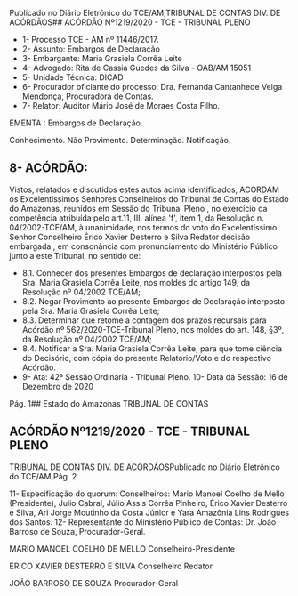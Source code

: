 Publicado  no  Diário  Eletrônico do TCE/AM,TRIBUNAL DE CONTAS DIV. DE ACÓRDÃOS## ACÓRDÃO Nº1219/2020 - TCE - TRIBUNAL PLENO

- 1- Processo TCE - AM nº 11446/2017.
- 2- Assunto: Embargos de Declaração
- 3- Embargante: Maria Grasiela Corrêa Leite
- 4- Advogado: Rita de Cassia Guedes da Silva - OAB/AM 15051
- 5- Unidade Técnica: DICAD
- 6- Procurador  oficiante  do  processo: Dra.  Fernanda  Cantanhede  Veiga  Mendonça, Procuradora de Contas.
- 7- Relator: Auditor Mário José de Moraes Costa Filho.

EMENTA : Embargos de Declaração.

Conhecimento. Não Provimento. Determinação. Notificação.

## 8- ACÓRDÃO:

Vistos, relatados e discutidos estes autos acima identificados, ACORDAM os Excelentíssimos Senhores Conselheiros do Tribunal de Contas do Estado do Amazonas, reunidos  em  Sessão  do Tribunal  Pleno ,  no  exercício  da  competência  atribuída  pelo art.11,  III,  alínea  'f',  item  1,  da  Resolução  n.  04/2002-TCE/AM, à  unanimidade, nos termos do voto do Excelentíssimo Senhor Conselheiro Érico Xavier Desterro e Silva Redator decisão embargada , em consonância com pronunciamento do Ministério Público junto a este Tribunal, no sentido de:

- 8.1. Conhecer dos presentes Embargos de declaração interpostos pela Sra. Maria  Grasiela  Corrêa  Leite, nos  moldes  do  artigo  149,  da Resolução nº 04/2002 TCE/AM;
- 8.2. Negar  Provimento ao  presente  Embargos  de  Declaração  interposto pela Sra. Maria Grasiela Corrêa Leite;
- 8.3. Determinar que retome a contagem dos prazos recursais para Acórdão nº  562/2020-TCE-Tribunal  Pleno,  nos  moldes  do  art.  148,  §3º,  da Resolução nº 04/2002 TCE/AM;
- 8.4. Notificar a Sra. Maria Grasiela Corrêa Leite, para que tome ciência do Decisório, com  cópia  do  presente  Relatório/Voto  e  do  respectivo Acórdão.
- 9- Ata: 42ª Sessão Ordinária - Tribunal Pleno. 10-  Data da Sessão: 16 de Dezembro de 2020

Pág. 1## Estado do Amazonas TRIBUNAL DE CONTAS

## ACÓRDÃO Nº1219/2020 - TCE - TRIBUNAL PLENO

TRIBUNAL DE CONTAS DIV. DE ACÓRDÃOSPublicado  no  Diário  Eletrônico do TCE/AM,Pág. 2

11-  Especificação do quorum: Conselheiros: Mario Manoel Coelho de Mello (Presidente), Julio Cabral, Júlio Assis Corrêa Pinheiro,  Érico Xavier Desterro e Silva, Ari Jorge Moutinho da Costa Júnior e Yara Amazônia Lins Rodrigues dos Santos. 12-  Representante  do  Ministério  Público  de  Contas: Dr. João  Barroso  de  Souza, Procurador-Geral.

MARIO MANOEL COELHO DE MELLO Conselheiro-Presidente

ÉRICO XAVIER DESTERRO E SILVA Conselheiro Redator

JOÃO BARROSO DE SOUZA Procurador-Geral